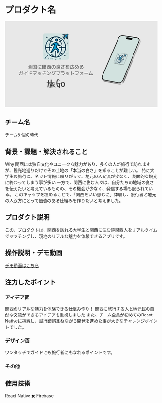 # プロダクト名 
<!-- プロダクト名に変更してください -->

![旅go](./assets/markDownText.png)
<!-- プロダクト名・イメ                                                ージ画像を差し変えてください -->


## チーム名
チーム5 個の時代
<!-- チームIDとチーム名を入力してください -->


## 背景・課題・解決されること

Why
関西には独自文化やユニークな魅力があり、多くの人が旅行で訪れますが、観光地巡りだけでその土地の「本当の良さ」を知ることが難しい。
特に大学生の旅行は、ネット情報に頼りがちで、地元の人交流が少なく、表面的な観光に終わってしまう事が多い
一方で、関西に住む人々は、自分たちの地域の良さを伝えたいと考えているものの、その機会が少なく、発信する場も限られている。
このギャップを埋めることで、「関西をいい感じに」体験し、旅行者と地元の人双方にとって価値のある仕組みを作りたいと考えました。



## プロダクト説明

<!-- 開発したプロダクトの説明を入力してください -->
この、プロダクトは、関西を訪れる大学生と関西に住む純関西人をリアルタイムでマッチングし、現地のリアルな魅力を体験できるアプリです。

## 操作説明・デモ動画
[デモ動画はこちら](https://www.youtube.com/watch?v=fbzGp0XJGq8)
<!-- 開発したプロダクトの操作説明について入力してください。また、操作説明デモ動画があれば、埋め込みやリンクを記載してください -->


## 注力したポイント
### アイデア面

関西のリアルな魅力を体験できる仕組み作り！
関西に旅行する人と地元民の自然な交流ができるアイデアを重視しました
また、チーム全員が初めてのReact Nativeに挑戦し、試行錯誤重ねながら開発を進めた事が大きなチャレンジポイントでした。

### デザイン面

ワンタッチでガイドにも旅行者にもなれるポイントです。

### その他

## 使用技術

React Native ✖️ Firebase

<!--
markdownの記法はこちらを参照してください！
https://docs.github.com/ja/get-started/writing-on-github/getting-started-with-writing-and-formatting-on-github/basic-writing-and-formatting-syntax
-->